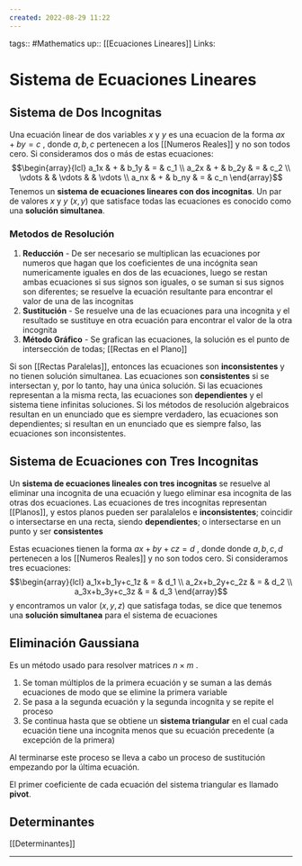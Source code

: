 ```yaml
---
created: 2022-08-29 11:22
---
```

tags:: #Mathematics 
up:: [[Ecuaciones Lineares]]
Links: 
# Sistema de Ecuaciones Lineares
## Sistema de Dos Incognitas
Una ecuación linear de dos variables $x$ y $y$ es una ecuacion de la forma $ax + by = c$ , donde $a, b, c$ pertenecen a los [[Numeros Reales]] y no son todos cero. Si consideramos dos o más de estas ecuaciones: $$\begin{array}{lcl} a_1x & + & b_1y & = & c_1 \\ a_2x & + & b_2y & = & c_2 \\ \vdots &  & \vdots & & \vdots \\ a_nx & + & b_ny & = & c_n \end{array}$$ Tenemos un **sistema de ecuaciones lineares con dos incognitas**. Un par de valores $x$ y $y$ $(x, y)$ que satisface todas las ecuaciones es conocido como una **solución simultanea**.

### Metodos de Resolución
1. **Reducción** - De ser necesario se multiplican las ecuaciones por numeros que hagan que los coeficientes de una incógnita sean numericamente iguales en dos de las ecuaciones, luego se restan ambas ecuaciones si sus signos son iguales, o se suman si sus signos son diferentes; se resuelve la ecuación resultante para encontrar el valor de una de las incognitas
2. **Sustitución** - Se resuelve una de las ecuaciones para una incognita y el resultado se sustituye en otra ecuación para encontrar el valor de la otra incognita
3. **Método Gráfico** - Se grafican las ecuaciones, la solución es el punto de intersección de todas; [[Rectas en el Plano]]

Si son [[Rectas Paralelas]], entonces las ecuaciones son **inconsistentes** y no tienen solución simultanea. Las ecuaciones son **consistentes** si se intersectan y, por lo tanto, hay una única solución. Si las ecuaciones representan a la misma recta, las ecuaciones son **dependientes** y el sistema tiene infinitas soluciones. Si los métodos de resolución algebraicos resultan en un enunciado que es siempre verdadero, las ecuaciones son dependientes; si resultan en un enunciado que es siempre falso, las ecuaciones son inconsistentes.

## Sistema de Ecuaciones con Tres Incognitas
Un **sistema de ecuaciones lineales con tres incognitas** se resuelve al eliminar una incognita de una ecuación y luego eliminar esa incognita de las otras dos ecuaciones. Las ecuaciones de tres incognitas representan [[Planos]], y estos planos pueden ser paralalelos e **inconsistentes**; coincidir o intersectarse en una recta, siendo **dependientes**; o intersectarse en un punto y ser **consistentes**

Estas ecuaciones tienen la forma $ax + by + cz = d$ , donde donde $a, b, c, d$ pertenecen a los [[Numeros Reales]] y no son todos cero. Si consideramos tres ecuaciones: $$\begin{array}{lcl} a_1x+b_1y+c_1z & = & d_1 \\ a_2x+b_2y+c_2z & = & d_2 \\ a_3x+b_3y+c_3z & = & d_3 \end{array}$$
y encontramos un valor $(x, y, z)$ que satisfaga todas, se dice que tenemos una **solución simultanea** para el sistema de ecuaciones

## Eliminación Gaussiana
Es un método usado para resolver matrices $n\times m$ .
1. Se toman múltiplos de la primera ecuación y se suman a las demás ecuaciones de modo que se elimine la primera variable
2. Se pasa a la segunda ecuación y la segunda incognita y se repite el proceso
3. Se continua hasta que se obtiene un **sistema triangular** en el cual cada ecuación tiene una incognita menos que su ecuación precedente (a excepción de la primera)

Al terminarse este proceso se lleva a cabo un proceso de sustitución empezando por la última ecuación.

El primer coeficiente de cada ecuación del sistema triangular es llamado **pivot**.
## Determinantes
[[Determinantes]]
___
